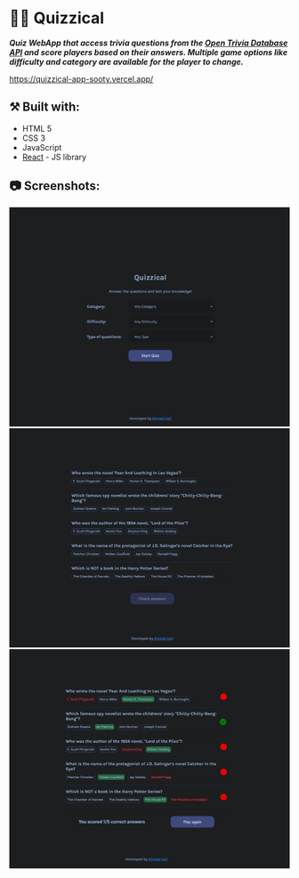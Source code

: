 # 🤔💭 Quizzical



***Quiz WebApp that access trivia questions from the [Open Trivia Database API](https://opentdb.com/) and score players based on their answers. Multiple game options like difficulty and category are available for the player to change.***

https://quizzical-app-sooty.vercel.app/

## ⚒️ Built with:
- HTML 5
- CSS 3
- JavaScript
- [React](https://reactjs.org/) - JS library

## 📷 Screenshots:

![quizzical-scrimba vercel app_ (1)](/src/assets/screenshot/2.png)
![quizzical-scrimba vercel app_](/src/assets/screenshot/1.png)
![quizzical-scrimba vercel app_ (2)](/src/assets/screenshot/3.png)
